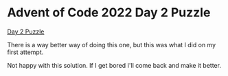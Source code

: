 # Advent of Code 2022 Day 2 Puzzle

[Day 2 Puzzle](https://adventofcode.com/2022/day/2)

There is a way better way of doing this one, but this was what I did on my first attempt.

Not happy with this solution. If I get bored I'll come back and make it better.
